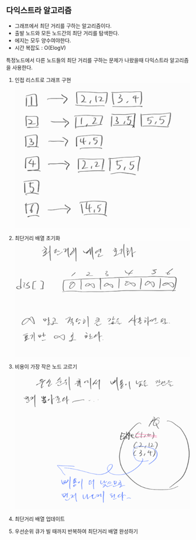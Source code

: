 ## 다익스트라 알고리즘

- 그래프에서 최단 거리를 구하는 알고리즘이다.
- 출발 노드와 모든 노드간의 최단 거리를 탐색한다.
- 에지는 모두 양수여야한다.
- 시간 복잡도 : O(ElogV)

특정노드에서 다른 노드들의 최단 거리를 구하는 문제가 나왔을때 다익스트라 알고리즘을 사용한다.


1. 인접 리스트로 그래프 구현
![img_1.png](img_1.png)

2. 최단거리 배열 초기화
![img_2.png](img_2.png)

3. 비용이 가장 작은 노드 고르기
![img_4.png](img_4.png)

4. 최단거리 배열 업데이트

5. 우선순위 큐가 빌 때까지 반복하여 최단거리 배열 완성하기


